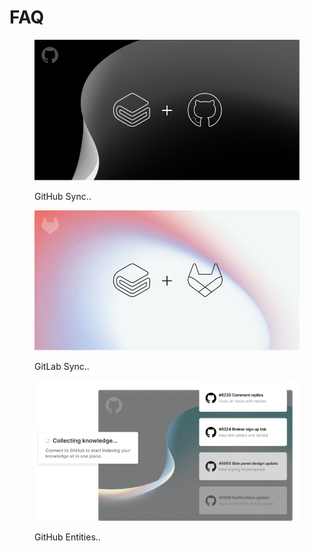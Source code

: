 # FAQ

<figure><img src=".gitbook/assets/GitHub Sync - 1.png" alt=""><figcaption><p>GitHub Sync..</p></figcaption></figure>

<figure><img src=".gitbook/assets/GitLab - 1.png" alt=""><figcaption><p>GitLab Sync..</p></figcaption></figure>

<figure><img src=".gitbook/assets/github_720.png" alt=""><figcaption><p>GitHub Entities..</p></figcaption></figure>
